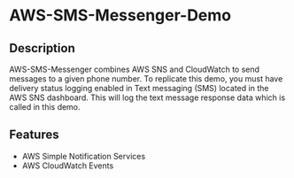 # AWS-SMS-Messenger-Demo
## Description

AWS-SMS-Messenger combines AWS SNS and CloudWatch to send messages to a given phone number. To replicate this demo, you must have delivery status logging enabled in Text messaging (SMS) located in the AWS SNS dashboard. This will log the text message response data which is called in this demo.

## Features

- AWS Simple Notification Services
- AWS CloudWatch Events
